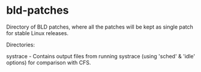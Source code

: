 bld-patches
===========

Directory of BLD patches, where all the patches will be kept as single patch for stable Linux releases.

Directories:

systrace - Contains output files from running systrace (using 'sched' & 'idle' options) for comparison with CFS.

